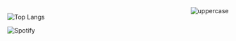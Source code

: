 <img align ="right" src="https://komarev.com/ghpvc/?username=3kl0y47r1&color=blueviolet" alt="uppercase">

![Top Langs](https://github-readme-stats.vercel.app/api/top-langs/?username=uppercasee&layout=compact&theme=tokyonight)

![Spotify](https://spotify-github-profile.vercel.app/api/view.svg?uid=g8tveadcopoan4zub26am8xyy&cover_image=true&theme=novatorem&bar_color=53b14f&bar_color_cover=true)
